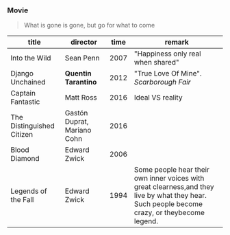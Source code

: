 ### Movie
> What is gone is gone, but go for what to come

title|director|time|remark
---|---|---|---
Into the Wild|Sean Penn|2007|"Happiness only real when shared"
Django Unchained|**Quentin Tarantino**|2012|"True Love Of Mine". _Scarborough Fair_
Captain Fantastic|Matt Ross|2016|Ideal VS reality
The Distinguished Citizen|Gastón Duprat, Mariano Cohn|2016|
Blood Diamond|Edward Zwick|2006|
Legends of the Fall|Edward Zwick|1994|Some people hear their own inner voices with great clearness,and they live by what they hear. Such people become crazy, or theybecome legend.
